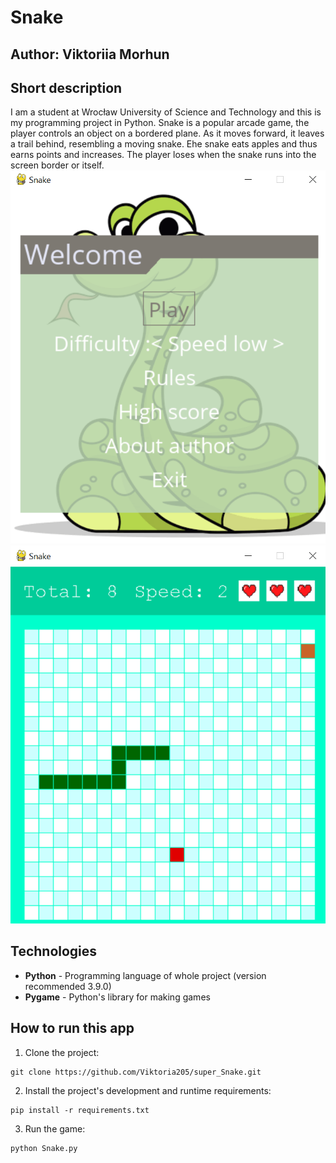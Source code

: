 # Snake

## Author: Viktoriia Morhun

## Short description
I am a student at Wrocław University of Science and Technology and this is my programming project in Python. Snake is a popular arcade game, the player controls an object on a bordered plane. As it moves forward, it leaves a trail behind, resembling a moving snake. Еhe snake eats apples and thus earns points and increases. The player loses when the snake runs into the screen border or itself. 
![Menu of game](/images/menu.png "Munu of game")
![Game](/images/gra1.png "Munu of game")

## Technologies
* **Python** - Programming language of whole project (version recommended 3.9.0)
* **Pygame** - Python's library for making games

## How to run this app
1. Clone the project:
```
git clone https://github.com/Viktoria205/super_Snake.git 
```
2. Install the project's development and runtime requirements:
```
pip install -r requirements.txt 
```
3. Run the game: 
```
python Snake.py 
```
